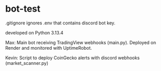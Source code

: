 # bot-test

.gitignore ignores .env that contains discord bot key.

developed on Python 3.13.4

Max: Main bot receiving TradingView webhooks (main.py). Deployed on Render and monitored with UptimeRobot.

Kevin: Script to deploy CoinGecko alerts with discord webhooks (market_scanner.py)
